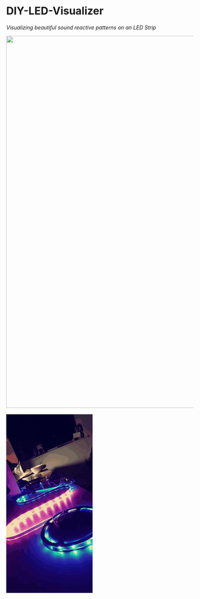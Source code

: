 # DIY-LED-Visualizer
*Visualizing beautiful sound reactive patterns on an LED Strip*

<img src = "https://github.com/ShreyT-hash/DIY-LED-Visualizer/blob/master/IMG_0051.gif" width = "600" height = "1000"/>

![](https://github.com/ShreyT-hash/DIY-LED-Visualizer/blob/master/2020-03-24_20_52_42.gif)

